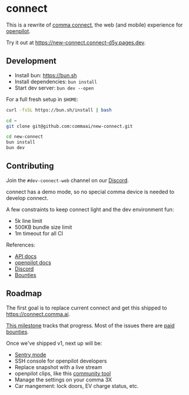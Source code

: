 # connect


This is a rewrite of [comma connect](https://github.com/commaai/connect), the web (and mobile) experience for [openpilot](https://github.com/commaai/openpilot).

Try it out at https://new-connect.connect-d5y.pages.dev.

## Development

- Install bun: https://bun.sh
- Install dependencies: `bun install`
- Start dev server: `bun dev --open`

For a full fresh setup in `$HOME`:
```bash
curl -fsSL https://bun.sh/install | bash

cd ~
git clone git@github.com:commaai/new-connect.git

cd new-connect
bun install
bun dev
```

## Contributing

Join the `#dev-connect-web` channel on our [Discord](https://discord.comma.ai).

connect has a demo mode, so no special comma device is needed to develop connect.

A few constraints to keep connect light and the dev environment fun:
* 5k line limit
* 500KB bundle size limit
* 1m timeout for all CI

References:
* [API docs](https://api.comma.ai)
* [openpilot docs](https://docs.comma.ai)
* [Discord](https://discord.comma.ai)
* [Bounties](https://comma.ai/bounties) 

## Roadmap

The first goal is to replace current connect and get this shipped to https://connect.comma.ai.

[This milestone](https://github.com/commaai/new-connect/milestone/1) tracks that progress. Most of the issues there are [paid bounties](https://comma.ai/bounties).

Once we've shipped v1, next up will be:
* [Sentry mode](https://www.youtube.com/watch?v=laO0RzsDzfU)
* SSH console for openpilot developers
* Replace snapshot with a live stream
* openpilot clips, like this [community tool](https://github.com/nelsonjchen/op-replay-clipper)
* Manage the settings on your comma 3X
* Car mangement: lock doors, EV charge status, etc.
